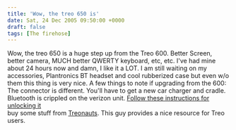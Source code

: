 ```yaml
---
title: 'Wow, the treo 650 is'
date: Sat, 24 Dec 2005 09:50:00 +0000
draft: false
tags: [The firehose]
---
```


Wow, the treo 650 is a huge step up from the Treo 600. Better Screen, better camera, MUCH better QWERTY keyboard, etc, etc. I've had mine about 24 hours now and damn, I like it a LOT. I am still waiting on my accessories, Plantronics BT headset and cool rubberized case but even w/o them this thing is very nice. A few things to note if upgrading from the 600:  
The connector is different. You'll have to get a new car charger and cradle.  
Bluetooth is crippled on the verizon unit. [Follow these instructions for unlocking it](http://shadowmite.com/wiki/index.php/The_Bluetooth_Dial_Up_Networking_Hack_%28DUN%29)  
buy some stuff from [Treonauts](http://blog.treonauts.com/). This guy provides a nice resource for Treo users.